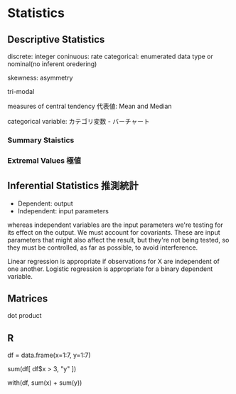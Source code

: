 # Statistics

## Descriptive Statistics

discrete: integer
coninuous: rate
categorical: enumerated data type or nominal(no inferent oredering)

skewness: asymmetry

tri-modal

measures of central tendency 代表値: Mean and Median

categorical variable: カテゴリ変数 - バーチャート



### Summary Staistics

### Extremal Values 極値

## Inferential Statistics 推測統計

- Dependent: output
- Independent: input parameters

whereas independent variables are the input parameters we're testing for its effect on the output.
We must account for covariants.
These are input parameters that might also affect the result, but they're not being tested,
so they must be controlled, as far as possible, to avoid interference.

Linear regression is appropriate if observations for X are independent of one another.
Logistic regression is appropriate for a binary dependent variable.

## Matrices

dot product

## R
df = data.frame(x=1:7, y=1:7)

sum(df[ df$x > 3, "y" ])

with(df, sum(x) + sum(y))


